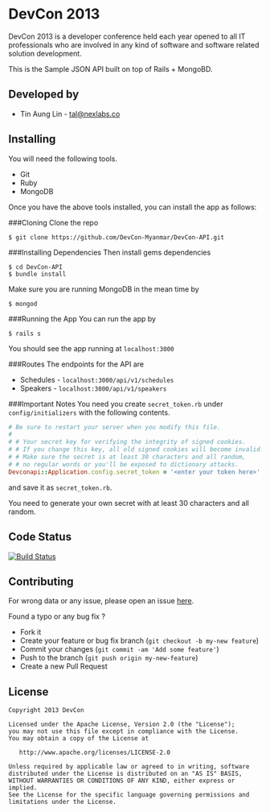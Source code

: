 DevCon 2013
===========

DevCon 2013 is a developer conference held each year opened to all IT professionals who are involved in any kind of software and software related solution development.

This is the Sample JSON API built on top of Rails + MongoBD.

Developed by
-------------

* Tin Aung Lin - <tal@nexlabs.co>


Installing
----------

You will need the following tools.

* Git
* Ruby
* MongoDB

Once you have the above tools installed, you can install the app as follows:

###Cloning
Clone the repo
```shell
$ git clone https://github.com/DevCon-Myanmar/DevCon-API.git
````

###Installing Dependencies
Then install gems dependencies
```shell
$ cd DevCon-API
$ bundle install
```

Make sure you are running MongoDB in the mean time by
```shell
$ mongod
```

###Running the App
You can run the app by
```shell
$ rails s
```
You should see the app running at `localhost:3000`

###Routes
The endpoints for the API are
* Schedules - `localhost:3000/api/v1/schedules`
* Speakers - `localhost:3000/api/v1/speakers`

###Important Notes
You need you create `secret_token.rb` under `config/initializers` with the following contents.

```ruby
# Be sure to restart your server when you modify this file.
#
# # Your secret key for verifying the integrity of signed cookies.
# # If you change this key, all old signed cookies will become invalid!
# # Make sure the secret is at least 30 characters and all random,
# # no regular words or you'll be exposed to dictionary attacks.
Devconapi::Application.config.secret_token = '<enter your token here>'
```
and save it as `secret_token.rb`.

You need to generate your own secret with at least 30 characters and all random.

Code Status
-----------

[![Build Status](https://travis-ci.org/DevCon-Myanmar/DevCon-API.png?branch=master)](https://travis-ci.org/DevCon-Myanmar/DevCon-API)


Contributing
------------

For wrong data or any issue, please open an issue [here][1].

Found a typo or any bug fix ?
* Fork it
* Create your feature or bug fix branch (`git checkout -b my-new feature`)
* Commit your changes (`git commit -am 'Add some feature'`)
* Push to the branch (`git push origin my-new-feature`)
* Create a new Pull Request


License
--------

    Copyright 2013 DevCon

    Licensed under the Apache License, Version 2.0 (the "License");
    you may not use this file except in compliance with the License.
    You may obtain a copy of the License at

       http://www.apache.org/licenses/LICENSE-2.0

    Unless required by applicable law or agreed to in writing, software
    distributed under the License is distributed on an "AS IS" BASIS,
    WITHOUT WARRANTIES OR CONDITIONS OF ANY KIND, either express or implied.
    See the License for the specific language governing permissions and
    limitations under the License.


[1]: https://github.com/DevCon-Myanmar/DevCon-API/issues
